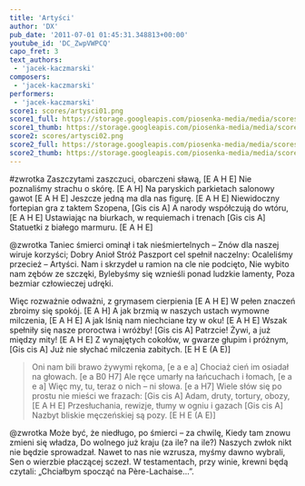 ```yaml
---
title: 'Artyści'
author: 'DX'
pub_date: '2011-07-01 01:45:31.348813+00:00'
youtube_id: 'DC_ZwpVWPCQ'
capo_fret: 3
text_authors:
 - 'jacek-kaczmarski'
composers:
 - 'jacek-kaczmarski'
performers:
 - 'jacek-kaczmarski'
score1: scores/artysci01.png
score1_full: https://storage.googleapis.com/piosenka-media/media/scores/artysci01.png
score1_thumb: https://storage.googleapis.com/piosenka-media/media/scores/artysci01.png.180x0_q85_upscale.jpg
score2: scores/artysci02.png
score2_full: https://storage.googleapis.com/piosenka-media/media/scores/artysci02.png
score2_thumb: https://storage.googleapis.com/piosenka-media/media/scores/artysci02.png.180x0_q85_upscale.jpg
---
```


#zwrotka
Zaszczytami zaszczuci, obarczeni sławą, [E A H E]
Nie poznaliśmy strachu o skórę. [E A H]
Na paryskich parkietach salonowy gawot [E A H E]
Jeszcze jedną ma dla nas figurę. [E A H E]
Niewidoczny fortepian gra z taktem Szopena, [Gis cis A]
A narody współczują do wtóru, [E A H E]
Ustawiając na biurkach, w requiemach i trenach [Gis cis A]
Statuetki z białego marmuru. [E A H E]

@zwrotka
Taniec śmierci ominął i tak nieśmiertelnych –
Znów dla naszej wiruje korzyści;
Dobry Anioł Stróż Paszport cel spełnił naczelny:
Ocaleliśmy przecież – Artyści.
Nam i skrzydeł u ramion na cle nie podcięto,
Nie wybito nam zębów ze szczęki,
Bylebyśmy się wznieśli ponad ludzkie lamenty,
Poza bezmiar człowieczej udręki.

Więc rozważnie odważni, z grymasem cierpienia [E A H E]
W pełen znaczeń zbroimy się spokój. [E A H]
A jak brzmią w naszych ustach wymowne milczenia, [E A H E]
A jak lśnią nam niechciane łzy w oku! [E A H E]
Wszak spełniły się nasze proroctwa i wróżby! [Gis cis A]
Patrzcie! Żywi, a już między mity! [E A H E]
Z wynajętych cokołów, w gwarze głupim i próżnym, [Gis cis A]
Już nie słychać milczenia zabitych. [E H E (A E)]

>Oni nam bili brawo żywymi rękoma, [e a e a]
>Chociaż cień im osiadał na głowach. [e a B0 H7]
>Ale ręce umarły na łańcuchach i łomach, [e a e a]
>Więc my, tu, teraz o nich – ni słowa. [e a H7]
>Wiele słów się po prostu nie mieści we frazach: [Gis cis A]
>Adam, druty, tortury, obozy, [E A H E]
>Przesłuchania, rewizje, tłumy w ogniu i gazach [Gis cis A]
>Nazbyt bliskie męczeńskiej są pozy. [E H E (A E)]

@zwrotka
Może być, że niedługo, po śmierci – za chwilę,
Kiedy tam znowu zmieni się władza,
Do wolnego już kraju (za ile? na ile?)
Naszych zwłok nikt nie będzie sprowadzał.
Nawet to nas nie wzrusza, myśmy dawno wybrali,
Sen o wierzbie płaczącej sczezł.
W testamentach, przy winie, krewni będą czytali:
„Chciałbym spocząć na Père-Lachaise…”.